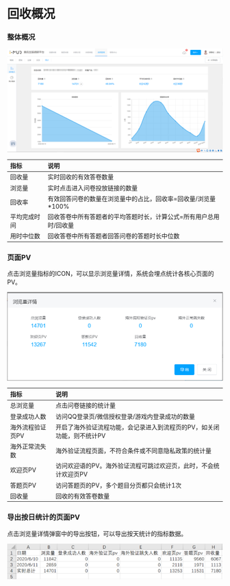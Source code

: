 # 回收概况

### 整体概况

![&#x6574;&#x4F53;&#x6982;&#x51B5;](../.gitbook/assets/image%20%28499%29.png)

| 指标 | 说明 |
| :--- | :--- |
| 回收量 | 实时回收的有效答卷数量 |
| 浏览量 | 实时点击进入问卷投放链接的数量 |
| 回收率 | 有效回答问卷的数量在浏览量中的占比，回收率=回收量/浏览量\*100% |
| 平均完成时间 | 回收答卷中所有答题者的平均答题时长，计算公式=所有用户总用时/回收量  |
| 用时中位数 | 回收答卷中所有答题者回答问卷的答题时长中位数 |

### 页面PV

点击浏览量指标的ICON，可以显示浏览量详情，系统会埋点统计各核心页面的PV。

![&#x5404;&#x9875;&#x9762;&#x7EDF;&#x8BA1;&#x91CF;](../.gitbook/assets/image%20%28498%29.png)

| 指标 | 说明 |
| :--- | :--- |
| 总浏览量 | 点击问卷链接的统计量 |
| 登录成功人数 | 访问QQ登录页/微信授权登录/游戏内登录成功的数量 |
| 海外流程验证页PV | 开启了海外验证流程功能，会记录进入到流程页的PV，如关闭功能，则不统计PV |
| 海外正常流失数 | 海外验证流程页面，不符合条件或不同意隐私政策的统计量 |
| 欢迎页PV | 访问欢迎语的PV。海外验证流程可跳过欢迎页，此时，不会统计欢迎页PV |
| 答题页PV | 访问答题页的PV，多个题目分页都只会统计1次 |
| 回收量 | 回收的有效答卷数量 |

### 导出按日统计的页面PV

点击浏览量详情弹窗中的导出按钮，可以导出按天统计的指标数据。

![&#x6309;&#x5929;&#x8BB0;&#x5F55;](../.gitbook/assets/image%20%28500%29.png)



